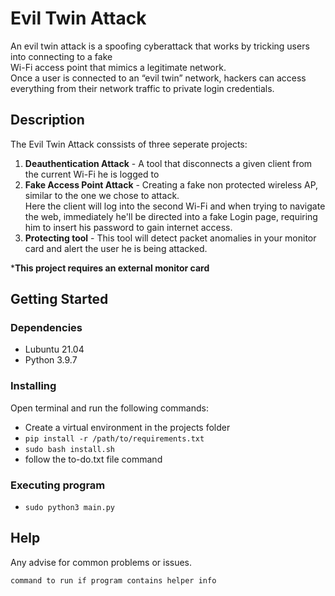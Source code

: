# Evil Twin Attack

An evil twin attack is a spoofing cyberattack that works by tricking users into connecting to a fake  
Wi-Fi access point that mimics a legitimate network.  
Once a user is connected to an “evil twin” network, hackers can access everything from their network traffic to private login credentials.

## Description

The Evil Twin Attack conssists of three seperate projects:  
1. **Deauthentication Attack** - A tool that disconnects a given client from the current Wi-Fi he is logged to
2. **Fake Access Point Attack** - Creating a fake non protected wireless AP, similar to the one we chose to attack.  
Here the client will log into the second Wi-Fi and when trying to navigate the web, 
immediately he'll be directed into a fake Login page, requiring him to insert his password to gain internet access.
3. **Protecting tool** - This tool will detect packet anomalies in your monitor card and alert the user he is being attacked.  
  
***This project requires an external monitor card**

## Getting Started

### Dependencies

* Lubuntu 21.04
* Python 3.9.7 

### Installing
Open terminal and run the following commands:  
* Create a virtual environment in the projects folder
* ```pip install -r /path/to/requirements.txt```  
* ```sudo bash install.sh```
* follow the to-do.txt file command

### Executing program

* ```sudo python3 main.py```

## Help

Any advise for common problems or issues.
```
command to run if program contains helper info
```
